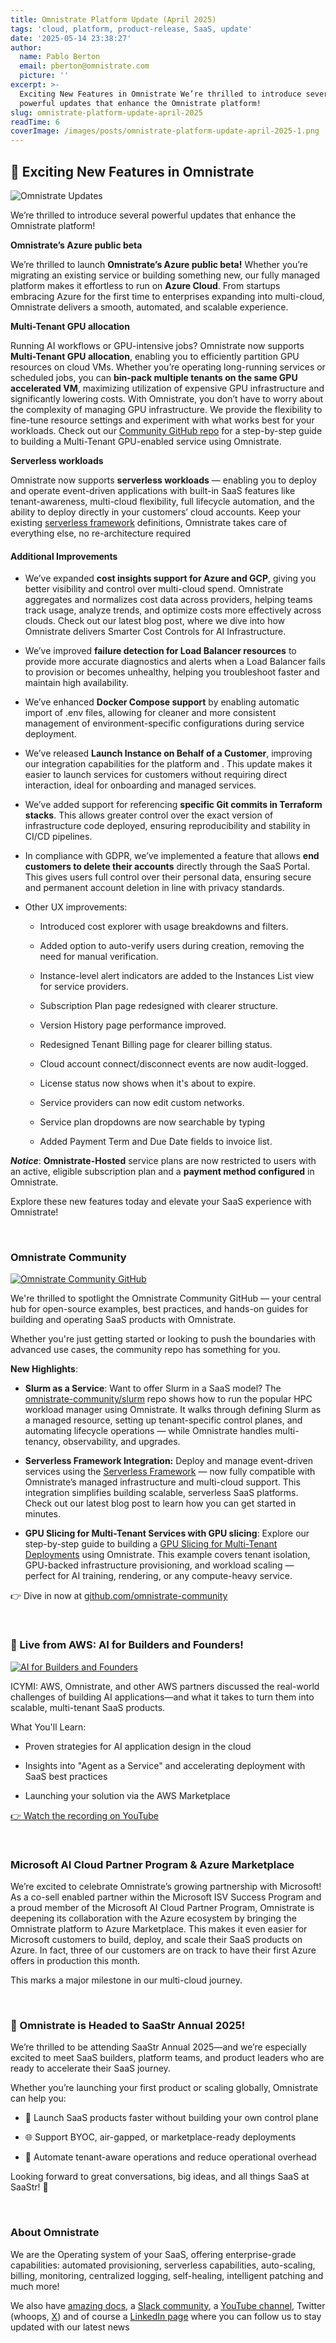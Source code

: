 ```yaml
---
title: Omnistrate Platform Update (April 2025)
tags: 'cloud, platform, product-release, SaaS, update'
date: '2025-05-14 23:38:27'
author:
  name: Pablo Berton
  email: pberton@omnistrate.com
  picture: ''
excerpt: >-
  Exciting New Features in Omnistrate We’re thrilled to introduce several
  powerful updates that enhance the Omnistrate platform!
slug: omnistrate-platform-update-april-2025
readTime: 6
coverImage: /images/posts/omnistrate-platform-update-april-2025-1.png
---
```



## 🚀 Exciting New Features in Omnistrate


![Omnistrate Updates](/images/posts/omnistrate-platform-update-april-2025-1.png)

We’re thrilled to introduce several powerful updates that enhance the Omnistrate platform!

**Omnistrate’s Azure public beta**

We’re thrilled to launch **Omnistrate’s Azure public beta!** Whether you’re migrating an existing service or building something new, our fully managed platform makes it effortless to run on **Azure Cloud**. From startups embracing Azure for the first time to enterprises expanding into multi-cloud, Omnistrate delivers a smooth, automated, and scalable experience.

**Multi-Tenant GPU allocation**

Running AI workflows or GPU-intensive jobs? Omnistrate now supports **Multi-Tenant GPU allocation**, enabling you to efficiently partition GPU resources on cloud VMs. Whether you’re operating long-running services or scheduled jobs, you can **bin-pack multiple tenants on the same GPU accelerated VM**, maximizing utilization of expensive GPU infrastructure and significantly lowering costs. With Omnistrate, you don’t have to worry about the complexity of managing GPU infrastructure. We provide the flexibility to fine-tune resource settings and experiment with what works best for your workloads. Check out our [Community GitHub repo](https://github.com/omnistrate-community/gpu-slicing-example) for a step-by-step guide to building a Multi-Tenant GPU-enabled service using Omnistrate.

**Serverless workloads**

Omnistrate now supports **serverless workloads** — enabling you to deploy and operate event-driven applications with built-in SaaS features like tenant-awareness, multi-cloud flexibility, full lifecycle automation, and the ability to deploy directly in your customers’ cloud accounts. Keep your existing [serverless framework](https://github.com/serverless/serverless) definitions, Omnistrate takes care of everything else, no re-architecture required


#### Additional Improvements


- We’ve expanded **cost insights support for Azure and GCP**, giving you better visibility and control over multi-cloud spend. Omnistrate aggregates and normalizes cost data across providers, helping teams track usage, analyze trends, and optimize costs more effectively across clouds. Check out our latest blog post, where we dive into how Omnistrate delivers Smarter Cost Controls for AI Infrastructure.

- We’ve improved **failure detection for Load Balancer resources** to provide more accurate diagnostics and alerts when a Load Balancer fails to provision or becomes unhealthy, helping you troubleshoot faster and maintain high availability.

- We’ve enhanced **Docker Compose support** by enabling automatic import of .env files, allowing for cleaner and more consistent management of environment-specific configurations during service deployment.

- We’ve released **Launch Instance on Behalf of a Customer**, improving our integration capabilities for the platform and .  This update makes it easier to launch services for customers without requiring direct interaction, ideal for onboarding and managed services.

- We’ve added support for referencing **specific Git commits in Terraform stacks**. This allows greater control over the exact version of infrastructure code deployed, ensuring reproducibility and stability in CI/CD pipelines.

- In compliance with GDPR, we’ve implemented a feature that allows **end customers to delete their accounts** directly through the SaaS Portal. This gives users full control over their personal data, ensuring secure and permanent account deletion in line with privacy standards.

- Other UX improvements:

  - Introduced cost explorer with usage breakdowns and filters.

  - Added option to auto-verify users during creation, removing the need for manual verification.

  - Instance-level alert indicators are added to the Instances List view for service providers.

  - Subscription Plan page redesigned with clearer structure.

  - Version History page performance improved.

  - Redesigned Tenant Billing page for clearer billing status.

  - Cloud account connect/disconnect events are now audit-logged.

  - License status now shows when it's about to expire.

  - Service providers can now edit custom networks.

  - Service plan dropdowns are now searchable by typing

  - Added Payment Term and Due Date fields to invoice list.

***Notice***: **Omnistrate-Hosted** service plans are now restricted to users with an active, eligible subscription plan and a **payment method configured** in Omnistrate.

Explore these new features today and elevate your SaaS experience with Omnistrate!

<br/>


### Omnistrate Community


[![Omnistrate Community GitHub](/images/posts/omnistrate-platform-update-april-2025-2.png)](https://www.youtube.com/live/v3qEqlf64SM)

We're thrilled to spotlight the Omnistrate Community GitHub — your central hub for open-source examples, best practices, and hands-on guides for building and operating SaaS products with Omnistrate.

Whether you're just getting started or looking to push the boundaries with advanced use cases, the community repo has something for you.

**New Highlights**:

- **Slurm as a Service**: Want to offer Slurm in a SaaS model? The [omnistrate-community/slurm](https://github.com/omnistrate-community/slurm) repo shows how to run the popular HPC workload manager using Omnistrate. It walks through defining Slurm as a managed resource, setting up tenant-specific control planes, and automating lifecycle operations — while Omnistrate handles multi-tenancy, observability, and upgrades.

- **Serverless Framework Integration:** Deploy and manage event-driven services using the [Serverless Framework](https://github.com/omnistrate-community/serverless-framework) — now fully compatible with Omnistrate’s managed infrastructure and multi-cloud support. This integration simplifies building scalable, serverless SaaS platforms. Check out our latest blog post to learn how you can get started in minutes.

- **GPU Slicing for Multi-Tenant Services with GPU slicing**: Explore our step-by-step guide to building a [GPU Slicing for Multi-Tenant Deployments](https://github.com/omnistrate-community/gpu-slicing-example) using Omnistrate. This example covers tenant isolation, GPU-backed infrastructure provisioning, and workload scaling — perfect for AI training, rendering, or any compute-heavy service.

👉 Dive in now at [github.com/omnistrate-community](https://github.com/omnistrate-community)

<br/>


### 🎥 Live from AWS: AI for Builders and Founders!


[![AI for Builders and Founders](/images/posts/omnistrate-platform-update-april-2025-3.jpg)](https://www.youtube.com/live/v3qEqlf64SM)

ICYMI: AWS, Omnistrate, and other AWS partners discussed the real-world challenges of building AI applications—and what it takes to turn them into scalable, multi-tenant SaaS products.

What You'll Learn:

  - Proven strategies for AI application design in the cloud

  - Insights into "Agent as a Service" and accelerating deployment with SaaS best practices

  - Launching your solution via the AWS Marketplace

[👉 Watch the recording on YouTube](https://www.youtube.com/live/v3qEqlf64SM)

<br/>


### Microsoft AI Cloud Partner Program & Azure Marketplace


We’re excited to celebrate Omnistrate’s growing partnership with Microsoft! As a co-sell enabled partner within the Microsoft ISV Success Program and a proud member of the Microsoft AI Cloud Partner Program, Omnistrate is deepening its collaboration with the Azure ecosystem by bringing the Omnistrate platform to Azure Marketplace. This makes it even easier for Microsoft customers to build, deploy, and scale their SaaS products on Azure. In fact, three of our customers are on track to have their first Azure offers in production this month.

This marks a major milestone in our multi-cloud journey.

<br/>


### 🚀 Omnistrate is Headed to SaaStr Annual 2025!


We’re thrilled to be attending SaaStr Annual 2025—and we’re especially excited to meet SaaS builders, platform teams, and product leaders who are ready to accelerate their SaaS journey.

Whether you’re launching your first product or scaling globally, Omnistrate can help you:

- 🚀 Launch SaaS products faster without building your own control plane

- 🌐 Support BYOC, air-gapped, or marketplace-ready deployments

- 🤖 Automate tenant-aware operations and reduce operational overhead

Looking forward to great conversations, big ideas, and all things SaaS at SaaStr! 💬

<br/>


### About Omnistrate


We are the Operating system of your SaaS, offering enterprise-grade capabilities: automated provisioning, serverless capabilities, auto-scaling, billing, monitoring, centralized logging, self-healing, intelligent patching and much more!

We also have [amazing docs][9], a [Slack community][10], a [YouTube channel][11], Twitter (whoops, [X][12]) and of course a [LinkedIn page][13] where you can follow us to stay updated with our latest news

  [9]: http://docs.omnistrate.com
  [10]: https://join.slack.com/t/cloudnative-u5h1399/shared_invite/zt-1qf3cgi37-lCV1vKJlrBioqGuVjKBtyw
  [11]: https://www.youtube.com/@omnistrate
  [12]: https://twitter.com/omnistrate
  [13]: https://www.linkedin.com/company/omnistrate/
